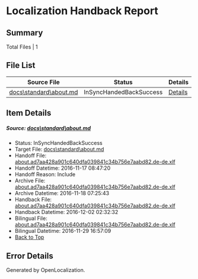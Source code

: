 # <a name='report-top'></a> Localization Handback Report

## Summary
 Total Files | 1

## File List
 Source File | Status | Details 
 ----------- | ------ | ------- 
 [docs\standard\about.md](https://github.com/dotnet/docs/blob/25ffe74610e938c23294654b35f095fb824d3068/docs/standard/about.md) | InSyncHandedBackSuccess | [Details](#f658a9f506c436d86282407d2cf40867f6717e4f3253)

## Item Details
##### <a name='f658a9f506c436d86282407d2cf40867f6717e4f3253'></a> Source: [docs\standard\about.md](https://github.com/dotnet/docs/blob/25ffe74610e938c23294654b35f095fb824d3068/docs/standard/about.md)
* Status: InSyncHandedBackSuccess
* Target File: [docs\standard\about.md](https://github.com/dotnet/docs.de-de/blob/a444617120e9a37f01247cf68e1774ef2ed6cf4b/docs/standard/about.md)
* Handoff File: [about.ad7aa428a901c640dfa039841c34b756e7aabd82.de-de.xlf](https://github.com/dotnet/docs.handoff/blob/6e4264bac5c9776f1f04ea8336cf5e31aa372ce9/ol-handoff/dotnet/docs.de-de/master/ht-p2/about.ad7aa428a901c640dfa039841c34b756e7aabd82.de-de.xlf)
* Handoff Datetime: 2016-11-17 08:47:20
* Handoff Reason: Include
* Archive File: [about.ad7aa428a901c640dfa039841c34b756e7aabd82.de-de.xlf](https://github.com/dotnet/docs.handoff/blob/9863d9b09ca5b3e2afe806da809e3c9a2fcc77f7/ol-archive/dotnet/docs.de-de/master/ht-p2/about.ad7aa428a901c640dfa039841c34b756e7aabd82.de-de.xlf)
* Archive Datetime: 2016-11-18 07:25:43
* Handback File: [about.ad7aa428a901c640dfa039841c34b756e7aabd82.de-de.xlf](https://github.com/dotnet/docs.handback/blob/12f90ae630b0634a6428ba09cc4e472ded5a11a8/ol-handback/dotnet/docs.de-de/master/ht-p2/about.ad7aa428a901c640dfa039841c34b756e7aabd82.de-de.xlf)
* Handback Datetime: 2016-12-02 02:32:32
* Bilingual File: [about.ad7aa428a901c640dfa039841c34b756e7aabd82.de-de.xlf](https://github.com/dotnet/docs.handback/blob/8a59252a8331289ef7c048ab77d4291b11bd38d8/ol-handback/dotnet/docs.de-de/master/ht-p2/about.ad7aa428a901c640dfa039841c34b756e7aabd82.de-de.xlf)
* Bilingual Datetime: 2016-11-29 16:57:09
* [Back to Top](#report-top)


## Error Details

Generated by OpenLocalization.
